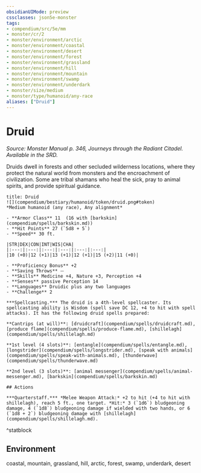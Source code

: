 ```yaml
---
obsidianUIMode: preview
cssclasses: json5e-monster
tags:
- compendium/src/5e/mm
- monster/cr/2
- monster/environment/arctic
- monster/environment/coastal
- monster/environment/desert
- monster/environment/forest
- monster/environment/grassland
- monster/environment/hill
- monster/environment/mountain
- monster/environment/swamp
- monster/environment/underdark
- monster/size/medium
- monster/type/humanoid/any-race
aliases: ["Druid"]
---
```

# Druid
*Source: Monster Manual p. 346, Journeys through the Radiant Citadel. Available in the SRD.*  

Druids dwell in forests and other secluded wilderness locations, where they protect the natural world from monsters and the encroachment of civilization. Some are tribal shamans who heal the sick, pray to animal spirits, and provide spiritual guidance.

```ad-statblock
title: Druid
![](compendium/bestiary/humanoid/token/druid.png#token)
*Medium humanoid (any race), Any alignment*

- **Armor Class** 11  (16 with [barkskin](compendium/spells/barkskin.md))
- **Hit Points** 27 (`5d8 + 5`)
- **Speed** 30 ft.

|STR|DEX|CON|INT|WIS|CHA|
|:---:|:---:|:---:|:---:|:---:|:---:|
|10 (+0)|12 (+1)|13 (+1)|12 (+1)|15 (+2)|11 (+0)|

- **Proficiency Bonus** +2
- **Saving Throws** ⏤
- **Skills** Medicine +4, Nature +3, Perception +4
- **Senses** passive Perception 14
- **Languages** Druidic plus any two languages
- **Challenge** 2

***Spellcasting.*** The druid is a 4th-level spellcaster. Its spellcasting ability is Wisdom (spell save DC 12, +4 to hit with spell attacks). It has the following druid spells prepared:

**Cantrips (at will)**: [druidcraft](compendium/spells/druidcraft.md), [produce flame](compendium/spells/produce-flame.md), [shillelagh](compendium/spells/shillelagh.md)

**1st level (4 slots)**: [entangle](compendium/spells/entangle.md), [longstrider](compendium/spells/longstrider.md), [speak with animals](compendium/spells/speak-with-animals.md), [thunderwave](compendium/spells/thunderwave.md)

**2nd level (3 slots)**: [animal messenger](compendium/spells/animal-messenger.md), [barkskin](compendium/spells/barkskin.md)

## Actions

***Quarterstaff.*** *Melee Weapon Attack:* +2 to hit (+4 to hit with shillelagh), reach 5 ft., one target. *Hit:* 3 (`1d6`) bludgeoning damage, 4 (`1d8`) bludgeoning damage if wielded with two hands, or 6 (`1d8 + 2`) bludgeoning damage with [shillelagh](compendium/spells/shillelagh.md).
```
^statblock

## Environment

coastal, mountain, grassland, hill, arctic, forest, swamp, underdark, desert
